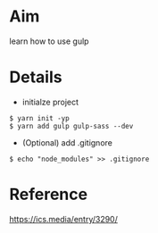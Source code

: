 # Aim

learn how to use gulp

# Details

* initialze project

```
$ yarn init -yp
$ yarn add gulp gulp-sass --dev
```

* (Optional) add .gitignore

```
$ echo "node_modules" >> .gitignore
```


# Reference

https://ics.media/entry/3290/
